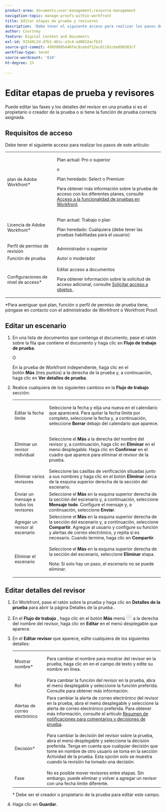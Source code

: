 ```yaml
---
product-area: documents;user-management;resource-management
navigation-topic: manage-proofs-within-workfront
title: Editar etapas de prueba y revisores
description: 'Debe tener el siguiente acceso para realizar los pasos de este artículo: EDITAR.'
author: Courtney
feature: Digital Content and Documents
exl-id: 91549c2d-d7b1-461c-a3c4-ad0032acfb23
source-git-commit: 49950895440fec8cebdf12ec81191c6e890383cf
workflow-type: tm+mt
source-wordcount: '624'
ht-degree: 1%

---
```


# Editar etapas de prueba y revisores

Puede editar las fases y los detalles del revisor en una prueba si es el propietario o creador de la prueba o si tiene la función de prueba correcta asignada.

## Requisitos de acceso

Debe tener el siguiente acceso para realizar los pasos de este artículo:

<table style="table-layout:auto"> 
 <col> 
 <col> 
 <tbody> 
  <tr> 
   <td role="rowheader">plan de Adobe Workfront*</td> 
   <td> <p>Plan actual: Pro o superior</p> <p>o</p> <p>Plan heredado: Select o Premium</p> <p>Para obtener más información sobre la prueba de acceso con los diferentes planes, consulte <a href="/help/quicksilver/administration-and-setup/manage-workfront/configure-proofing/access-to-proofing-functionality.md" class="MCXref xref">Acceso a la funcionalidad de pruebas en Workfront</a>.</p> </td> 
  </tr> 
  <tr> 
   <td role="rowheader">Licencia de Adobe Workfront*</td> 
   <td> <p>Plan actual: Trabajo o plan</p> <p>Plan heredado: Cualquiera (debe tener las pruebas habilitadas para el usuario)</p> </td> 
  </tr> 
  <tr> 
   <td role="rowheader">Perfil de permiso de revisión </td> 
   <td>Administrador o superior</td> 
  </tr> 
  <tr> 
   <td role="rowheader">Función de prueba</td> 
   <td>Autor o moderador </td> 
  </tr> 
  <tr> 
   <td role="rowheader">Configuraciones de nivel de acceso*</td> 
   <td> <p>Editar acceso a documentos</p> <p>Para obtener información sobre la solicitud de acceso adicional, consulte <a href="../../../workfront-basics/grant-and-request-access-to-objects/request-access.md" class="MCXref xref">Solicitar acceso a objetos </a>.</p> </td> 
  </tr> 
 </tbody> 
</table>

&#42;Para averiguar qué plan, función o perfil de permiso de prueba tiene, póngase en contacto con el administrador de Workfront o Workfront Proof.

## Editar un escenario

1. En una lista de documentos que contenga el documento, pase el ratón sobre la fila que contiene el documento y haga clic en **Flujo de trabajo de prueba**.

   O

   En la prueba de Workfront independiente, haga clic en el botón **Más** (tres puntos) a la derecha de la prueba y, a continuación, haga clic en **Ver detalles de prueba**.

1. Realice cualquiera de los siguientes cambios en la **Flujo de trabajo** sección:

   <table style="table-layout:auto"> 
    <col> 
    <col> 
    <tbody> 
     <tr> 
      <td role="rowheader">Editar la fecha límite</td> 
      <td> <p>Seleccione la fecha y elija una nueva en el calendario que aparecerá. Para quitar la fecha límite por completo, seleccione la fecha y, a continuación, seleccione <strong>Borrar</strong> debajo del calendario que aparece.</p> </td> 
     </tr> 
     <tr> 
      <td role="rowheader">Eliminar un revisor individual</td> 
      <td> <p>Seleccione el <strong>Más</strong> a la derecha del nombre del revisor y, a continuación, haga clic en <strong>Eliminar</strong> en el menú desplegable. Haga clic en <strong>Confirmar</strong> en el cuadro que aparece para eliminar el revisor de la prueba.</p> </td> 
     </tr> 
     <tr> 
      <td role="rowheader">Eliminar varios revisores</td> 
      <td>Seleccione las casillas de verificación situadas junto a sus nombres y haga clic en el botón <strong>Eliminar</strong> cerca de la esquina superior derecha de la sección del escenario.</td> 
     </tr> 
     <tr> 
      <td role="rowheader">Enviar un mensaje a todos los revisores</td> 
      <td>Seleccione el <strong>Más</strong> en la esquina superior derecha de la sección del escenario y, a continuación, seleccione <strong>Mensaje todo</strong>. Configure el mensaje y, a continuación, seleccione <strong>Enviar</strong>.</td> 
     </tr> 
     <tr> 
      <td role="rowheader">Agregar un revisor al escenario</td> 
      <td>Seleccione el <strong>Más</strong> en la esquina superior derecha de la sección del escenario y, a continuación, seleccione <strong>Compartir</strong>. Agregue al usuario y configure su función y alertas de correo electrónico, y repita si es necesario. Cuando termine, haga clic en <strong>Compartir</strong>.</td> 
     </tr> 
     <tr> 
      <td role="rowheader">Eliminar el escenario</td> 
      <td> <p>Seleccione el <strong>Más</strong> en la esquina superior derecha de la sección del escenario, seleccione <strong>Eliminar</strong> etapa.</p> <p>Nota: Si solo hay un paso, el escenario no se puede eliminar.</p> </td> 
     </tr> 
    </tbody> 
   </table>

## Editar detalles del revisor

1. En Workfront, pase el ratón sobre la prueba y haga clic en **Detalles de la prueba** para abrir la página Detalles de la prueba .
1. En el **Flujo de trabajo** , haga clic en el botón **Más** menú ![](assets/more-button-small.png) a la derecha del nombre del revisor, haga clic en **Editar** en el menú desplegable que aparece.

1. En el **Editar revisor** que aparece, edite cualquiera de los siguientes detalles:

   <table style="table-layout:auto"> 
    <col> 
    <col> 
    <tbody> 
     <tr> 
      <td role="rowheader">Mostrar nombre*</td> 
      <td> <p>Para cambiar el nombre para mostrar del revisor en la prueba, haga clic en en el campo de texto y edite su nombre en línea.</p> </td> 
     </tr> 
     <tr> 
      <td role="rowheader">Rol</td> 
      <td>Para cambiar la función del revisor en la prueba, abra el menú desplegable y seleccione la función preferida. Consulte para obtener más información.</td> 
     </tr> 
     <tr> 
      <td role="rowheader">Alertas de correo electrónico</td> 
      <td>Para cambiar la alerta de correo electrónico del revisor en la prueba, abra el menú desplegable y seleccione la alerta de correo electrónico preferida. Para obtener más información, consulte el artículo <a href="../../../review-and-approve-work/proofing/proofing-overview/notifications-proof-comments-decisions.md" class="MCXref xref">Resumen de notificaciones para comentarios y decisiones de prueba</a>.</td> 
     </tr> 
     <tr data-mc-conditions=""> 
      <td role="rowheader">Decisión*</td> 
      <td> <p>Para cambiar la decisión del revisor sobre la prueba, abra el menú desplegable y seleccione la decisión preferida. Tenga en cuenta que cualquier decisión que tome en nombre de otro usuario se toma en la sección Actividad de la prueba. Esta opción solo se muestra cuando la revisión ha tomado una decisión.</p> </td> 
     </tr> 
     <tr> 
      <td role="rowheader">Fase</td> 
      <td>No es posible mover revisores entre etapas. Sin embargo, puede eliminar y volver a agregar un revisor con una fecha límite diferente.</td> 
     </tr> 
    </tbody> 
   </table>

   &#42; Debe ser el creador o propietario de la prueba para editar este campo.

1. Haga clic en **Guardar**.
